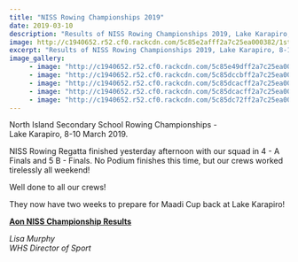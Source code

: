 ```yaml
---
title: "NISS Rowing Championships 2019"
date: 2019-03-10
description: "Results of NISS Rowing Championships 2019, Lake Karapiro, 8-10 March 2019..."
image: http://c1940652.r52.cf0.rackcdn.com/5c85e2afff2a7c25ea000382/1st-one-for-website.330.jpg
excerpt: "Results of NISS Rowing Championships 2019, Lake Karapiro, 8-10 March 2019."
image_gallery:
     - image: "http://c1940652.r52.cf0.rackcdn.com/5c85e49dff2a7c25ea000386/53781152_1209445305871240_8301804310061121536_n.jpg"
     - image: "http://c1940652.r52.cf0.rackcdn.com/5c85dccbff2a7c25ea00036c/53783983_1210087269140377_4130011792732585984_n.jpg"
     - image: "http://c1940652.r52.cf0.rackcdn.com/5c85dcacff2a7c25ea000361/53600230_1210087279140376_5655229867239669760_n-(1).jpg"
     - image: "http://c1940652.r52.cf0.rackcdn.com/5c85dcacff2a7c25ea000364/53651565_1210087289140375_8241219922290540544_n.jpg"
     - image: "http://c1940652.r52.cf0.rackcdn.com/5c85dc72ff2a7c25ea000358/53419651_1210087325807038_8897231302936231936_n.jpg"
---
```


<p>North Island Secondary School Rowing Championships -<br />Lake Karapiro, 8-10 March 2019.</p>
<p><span>NISS Rowing Regatta finished yesterday afternoon with our squad in 4 - A Finals and 5 B - Finals. No Podium finishes this time, but our crews worked tirelessly all weekend!</span></p>
<p><span>Well done to all our crews!&nbsp;</span></p>
<p><span>They now have two weeks to prepare for Maadi Cup back at Lake Karapiro!</span></p>
<p><strong><a href="https://www.rowit.co.nz/results/niss2019?cn=wnhs&amp;fbclid=IwAR10vnWAopVMDJdCbeBz5r53JR_71fiQ976XToNs05LPiXnFauEs4oypJVI">Aon NISS Championship Results</a></strong></p>
<p><em>Lisa Murphy</em><br /><em>WHS Director of Sport</em></p>


